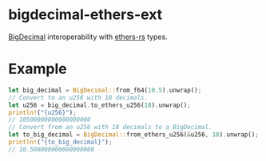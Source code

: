 # bigdecimal-ethers-ext
[BigDecimal][0] interoperability with [ethers-rs][1] types.

# Example
```rs
let big_decimal = BigDecimal::from_f64(10.5).unwrap();
// Convert to an u256 with 18 decimals.
let u256 = big_decimal.to_ethers_u256(18).unwrap();
println!("{u256}");
// 10500000000000000000
// Convert from an u256 with 18 decimals to a BigDecimal.
let to_big_decimal = BigDecimal::from_ethers_u256(&u256, 18).unwrap();
println!("{to_big_decimal}");
// 10.500000000000000000
```

[0]: https://github.com/akubera/bigdecimal-rs
[1]: https://github.com/gakonst/ethers-rs
